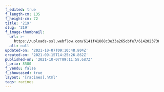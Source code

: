 ```yaml
---
f_edited: true
f_length-cm: 135
f_height-cm: 72
title: '219'
slug: '219'
f_image-thumbnail:
  url: >-
    https://uploads-ssl.webflow.com/6141f41868c3e33a265cbfe7/6142023738126427c1d0a25f_219.jpg
  alt: null
updated-on: '2021-10-07T09:10:48.804Z'
created-on: '2021-09-15T14:25:26.862Z'
published-on: '2021-10-07T09:11:58.687Z'
f_prix: 8500
f_vendu: false
f_showcased: true
layout: '[racines].html'
tags: racines
---
```



